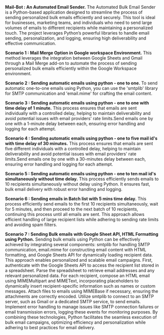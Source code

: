 **Mail-Bot : An Automated Email Sender.**
The Automated Bulk Email Sender is a Python-based application designed to streamline the process of sending personalized bulk emails efficiently and securely. This tool is ideal for businesses, marketing teams, and individuals who need to send large volumes of emails to different recipients while maintaining a personalized touch. The project leverages Python’s powerful libraries to handle email sending, personalization, and logging, ensuring high deliverability and effective communication.

**Scenario 1 : Mail Merge Option in Google workspace Environment.**
This method leverages the integration between Google Sheets and Gmail through a Mail Merge add-on to automate the process of sending personalized bulk emails efficiently within 
the Google Workspace environment.

**Scenario 2 : Sending automatic emails using python - one to one.**
To send automatic one-to-one emails using Python, you can use the 'smtplib' library for SMTP communication and 'email.mime' for crafting the email content.

**Scenario 3 : Sending automatic emails using python - one to one with time delay of 1 minute.**
This process ensures that emails are sent individually with a controlled delay, helping to maintain deliverability and avoid potential issues with email providers' rate limits.Send emails one by one with a 1-minute delay between each, ensuring error handling and logging for each attempt.

**Scenario 4 : Sending automatic emails using python - one to five mail id's with time delay of 30 minutes.**
This process ensures that emails are sent five different individuals with a controlled delay, helping to maintain deliverability and avoid potential issues with email providers' rate limits.Send emails one by one with a 30-minutes delay between each, ensuring error handling and logging for each attempt.

**Scenario 5 : Sending automatic emails using python - one to ten mail id's simultaneously without time delay.**
This process efficiently sends emails to 10 recipients simultaneously without delay using Python. It ensures fast, bulk email delivery with robust error handling and logging.

**Scenario 6 : Sending emails in Batch list with 5 mins time delay.**
This process efficiently send emails to the first 10 recipients simultaneously, wait for 5 minutes, and then proceed to the next batch of 10 recipients, continuing this process until all emails are sent. This approach allows efficient handling of large recipient lists while adhering to sending rate limits and avoiding spam filters.

**Scenario 7 : Sending Bulk emails with Google Sheet API, HTML Formatting using Python.**
Sending bulk emails using Python can be effectively achieved by integrating several components: smtplib for handling SMTP communication, email.mime for constructing email content with HTML formatting, and Google Sheets API for dynamically loading recipient data. This approach enables personalized and scalable email campaigns. First, authenticate with the Google Sheets API to access the recipient list stored in a spreadsheet. Parse the spreadsheet to retrieve email addresses and any relevant personalized data. For each recipient, compose an HTML email using MIMEMultipart and MIMEText, incorporating placeholders to dynamically insert recipient-specific information such as names or custom messages. Attach files to emails using MIMEBase if necessary, ensuring the attachments are correctly encoded. Utilize smtplib to connect to an SMTP server, such as Gmail or a dedicated SMTP service, to send emails. Implement error handling to manage issues like SMTP connection failures or email transmission errors, logging these events for monitoring purposes. By combining these technologies, Python facilitates the seamless execution of bulk email campaigns, optimizing efficiency and personalization while adhering to best practices for email delivery.
